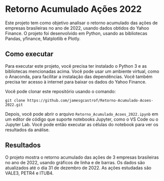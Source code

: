 # Retorno Acumulado Ações 2022

Este projeto tem como objetivo analisar o retorno acumulado das ações de empresas brasileiras no ano de 2022, usando dados obtidos do Yahoo Finance. O projeto foi desenvolvido em Python, usando as bibliotecas Pandas, yfinance, Matplotlib e Plotly.

## Como executar

Para executar este projeto, você precisa ter instalado o Python 3 e as bibliotecas mencionadas acima. Você pode usar um ambiente virtual, como o Anaconda, para facilitar a instalação das dependências. Você também precisa ter acesso à internet para baixar os dados do Yahoo Finance.

Você pode clonar este repositório usando o comando:

`git clone https://github.com/jamesgcastrof/Retorno-Acumulado-Acoes-2022.git`

Depois, você pode abrir o arquivo `Retorno_Acumulado_Acoes_2022.ipynb` em um editor de código que suporte notebooks Jupyter, como o VS Code ou o Jupyter Lab. Você pode então executar as células do notebook para ver os resultados da análise.

## Resultados

O projeto mostra o retorno acumulado das ações de 3 empresas brasileiras no ano de 2022, usando gráficos de linha e de barras. Os dados são atualizados até o dia 31 de dezembro de 2022. As ações estudadas são VALE3, PETR4 e ITUB4.
